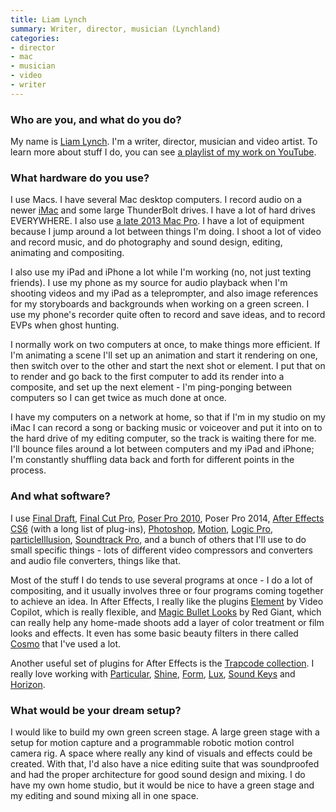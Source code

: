 ```yaml
---
title: Liam Lynch
summary: Writer, director, musician (Lynchland)
categories:
- director
- mac
- musician
- video
- writer
---
```


### Who are you, and what do you do?

My name is [Liam Lynch](http://www.lynchland.com/ "Liam's website."). I'm a writer, director, musician and video artist. To learn more about stuff I do, you can see [a playlist of my work on YouTube](https://www.youtube.com/playlist?list=PL56D4244586C3E273 "Some of Liam's videos, on YouTube.").

### What hardware do you use?

I use Macs. I have several Mac desktop computers. I record audio on a newer [iMac][] and some large ThunderBolt drives. I have a lot of hard drives EVERYWHERE. I also use [a late 2013 Mac Pro][mac-pro]. I have a lot of equipment because I jump around a lot between things I'm doing. I shoot a lot of video and record music, and do photography and sound design, editing, animating and compositing.

I also use my iPad and iPhone a lot while I'm working (no, not just texting friends). I use my phone as my source for audio playback when I'm shooting videos and my iPad as a teleprompter, and also image references for my storyboards and backgrounds when working on a green screen. I use my phone's recorder quite often to record and save ideas, and to record EVPs when ghost hunting.

I normally work on two computers at once, to make things more efficient. If I'm animating a scene I'll set up an animation and start it rendering on one, then switch over to the other and start the next shot or element. I put that on to render and go back to the first computer to add its render into a composite, and set up the next element - I'm ping-ponging between computers so I can get twice as much done at once.

I have my computers on a network at home, so that if I'm in my studio on my iMac I can record a song or backing music or voiceover and put it into on to the hard drive of my editing computer, so the track is waiting there for me. I'll bounce files around a lot between computers and my iPad and iPhone; I'm constantly shuffling data back and forth for different points in the process.

### And what software?

I use [Final Draft][final-draft], [Final Cut Pro][final-cut-pro], [Poser Pro 2010][poser-pro], Poser Pro 2014, [After Effects CS6][after-effects] (with a long list of plug-ins), [Photoshop][], [Motion][], [Logic Pro][logic-pro], [particleIllusion][], [Soundtrack Pro][soundtrack-pro], and a bunch of others that I'll use to do small specific things - lots of different video compressors and converters and audio file converters, things like that.

Most of the stuff I do tends to use several programs at once - I do a lot of compositing, and it usually involves three or four programs coming together to achieve an idea. In After Effects, I really like the plugins [Element][element.2] by Video Copilot, which is really flexible, and [Magic Bullet Looks][magic-bullet-looks] by Red Giant, which can really help any home-made shoots add a layer of color treatment or film looks and effects. It even has some basic beauty filters in there called [Cosmo][] that I've used a lot.

Another useful set of plugins for After Effects is the [Trapcode collection][trapcode]. I really love working with [Particular][trapcode-particular], [Shine][trapcode-shine], [Form][trapcode-form], [Lux][trapcode-lux], [Sound Keys][trapcode-sound-keys] and [Horizon][trapcode-horizon].

### What would be your dream setup?

I would like to build my own green screen stage. A large green stage with a setup for motion capture and a programmable robotic motion control camera rig. A space where really any kind of visuals and effects could be created. With that, I'd also have a nice editing suite that was soundproofed and had the proper architecture for good sound design and mixing. I do have my own home studio, but it would be nice to have a green stage and my editing and sound mixing all in one space.

[imac]: https://www.apple.com/imac/ "An all-in-one computer."
[mac-pro]: https://www.apple.com/mac-pro/ "The Intel-based Mac tower computer."
[trapcode-form]: https://www.redgiant.com/products/trapcode-form/ "A plugin for After Effects."
[trapcode-lux]: https://www.redgiant.com/products/trapcode-lux/ "A lighting plugin for After Effects."
[trapcode-sound-keys]: https://www.redgiant.com/products/trapcode-sound-keys/ "An audio synchronising plugin for After Effects."
[trapcode-shine]: https://www.redgiant.com/products/trapcode-shine/ "A light ray plugin for After Effects."
[trapcode-particular]: https://www.redgiant.com/products/trapcode-particular/ "A particle generation plugin for After Effects."
[trapcode-horizon]: https://www.redgiant.com/products/trapcode-horizon/ "A sky generating plugin for After Effects."
[trapcode]: https://www.redgiant.com/products/trapcode-suite/ "A suite of plugins for After Effects."
[soundtrack-pro]: https://en.wikipedia.org/wiki/Soundtrack_Pro "A Mac audio editor tailored for movies."
[after-effects]: https://www.adobe.com/products/aftereffects.html "Motion graphics and video editing software."
[final-cut-pro]: https://en.wikipedia.org/wiki/Final_Cut_Pro "A nonlinear video editor."
[final-draft]: http://store.finaldraft.com/final-draft-10.html "Popular screenwriting software."
[motion]: https://www.apple.com/final-cut-pro/motion/ "A 3D motion graphics suite."
[magic-bullet-looks]: https://www.redgiant.com/products/magic-bullet-looks/ "A colour and light plugin for After Effects."
[cosmo]: https://www.redgiant.com/products/magic-bullet-cosmo/ "A skin tone and blemish plugin for After Effects."
[element.2]: https://www.videocopilot.net/products/element2/ "A 3D rendering engine for After Effects."
[logic-pro]: https://www.apple.com/logic-pro/ "A professional audio application for the Mac."
[photoshop]: https://www.adobe.com/products/photoshop.html "A bitmap image editor."
[particleillusion]: https://en.wikipedia.org/wiki/ParticleIllusion "Particle-based visual effects rendering software."
[poser-pro]: http://my.smithmicro.com/poser-pro-11.html "3D character rendering software."
